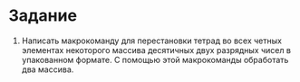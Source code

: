 # Задание #

1. Написать макрокоманду для перестановки тетрад во всех четных элементах некоторого массива десятичных двух разрядных чисел в упакованном формате. С помощью этой макрокоманды обработать два массива.

